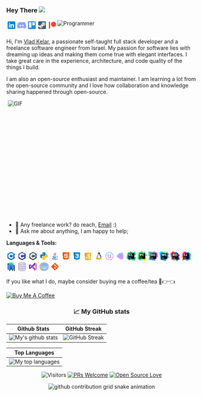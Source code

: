 
### Hey There <img src="https://media.giphy.com/media/hvRJCLFzcasrR4ia7z/giphy.gif" width="25px">
  
  
<img src="https://img.shields.io/badge/LeadEx-Programmer-blue" alt="Programmer" >
 
 
 <a href="https://www.linkedin.com/in/LeadEx/">
  <img align="left" alt="Vlad's LinkedIn" width="27px" src="https://github.com/LeadEx13/LeadEx13.github.io/blob/main/assests/images/icons/linkedin.png" />
</a>
<a href="https://discord.com/invite/2YgAt3QxXn">
  <img align="left" alt="Vlad's Discord" width="27px" src="https://github.com/LeadEx13/LeadEx13.github.io/blob/main/assests/images/icons/discord.png" />
</a>
<a href="https://trello.com/leadex13/activity">
  <img align="left" alt="Vlad's | Trello" width="27px" src="https://github.com/LeadEx13/LeadEx13.github.io/blob/main/assests/images/icons/trello.png" />
</a>
<a href="https://steamcommunity.com/id/LeadEx">
  <img align="left" alt="Vlad's Steam" width="27px" src="https://github.com/LeadEx13/LeadEx13.github.io/blob/main/assests/images/icons/steam.png" />
</a>
<a href="https://www.patreon.com/LeadEx">
  <img align="left" alt="Vlad's Patreon" width="27px" src="https://github.com/LeadEx13/LeadEx13.github.io/blob/main/assests/images/icons/patreon.png" />
</a>
<br/>
<br/>

Hi, I'm [Vlad Kelar](https://LeadEx13.github.io), a passionate self-taught full stack developer and a freelance software engineer from Israel. My passion for software lies with dreaming up ideas and making them come true with elegant interfaces. I take great care in the experience, architecture, and code quality of the things I build.

I am also an open-source enthusiast and maintainer. I am learning a lot from the open-source community and I love how collaboration and knowledge sharing happened through open-source.


  <img align="right" alt="GIF" src="https://github.com/abhisheknaiidu/abhisheknaiidu/blob/master/code.gif?raw=true" width="500" height="320" />
  
- 💼 Any freelance work? do reach, [Email](mailto:angerag3@gmail.com) :)
- 💬 Ask me about anything, I am happy to help;

**Languages & Tools:**  


<a href="#"><img height="25" src="https://github.com/LeadEx13/LeadEx13.github.io/blob/main/assests/images/icons/cpp.png"></a>
<a href="#"><img height="25" src="https://github.com/LeadEx13/LeadEx13.github.io/blob/main/assests/images/icons/c.png"></a>
<a href="#"><img height="25" src="https://github.com/LeadEx13/LeadEx13.github.io/blob/main/assests/images/icons/csh.png"></a>
<a href="#"><img height="25" src="https://github.com/LeadEx13/LeadEx13.github.io/blob/main/assests/images/icons/python.png"></a>
<a href="#"><img height="25" src="https://github.com/LeadEx13/LeadEx13.github.io/blob/main/assests/images/icons/java.png"></a>
<a href="#"><img height="25" src="https://github.com/LeadEx13/LeadEx13.github.io/blob/main/assests/images/icons/html.png"></a>
<a href="#"><img height="25" src="https://github.com/LeadEx13/LeadEx13.github.io/blob/main/assests/images/icons/css.png"></a>
<a href="#"><img height="25" src="https://github.com/LeadEx13/LeadEx13.github.io/blob/main/assests/images/icons/js.png"></a>
<a href="#"><img height="25" src="https://github.com/LeadEx13/LeadEx13.github.io/blob/main/assests/images/icons/linux.png"></a>
<a href="#"><img height="25" src="https://github.com/LeadEx13/LeadEx13.github.io/blob/main/assests/images/icons/ue.png"></a>
<a href="#"><img height="25" src="https://github.com/LeadEx13/LeadEx13.github.io/blob/main/assests/images/icons/unity.png"></a>
<a href="#"><img height="25" src="https://github.com/LeadEx13/LeadEx13.github.io/blob/main/assests/images/icons/clion.png"></a>
<a href="#"><img height="25" src="https://github.com/LeadEx13/LeadEx13.github.io/blob/main/assests/images/icons/pycharm.png"></a>
<a href="#"><img height="25" src="https://github.com/LeadEx13/LeadEx13.github.io/blob/main/assests/images/icons/datagrip.png"></a>
<a href="#"><img height="25" src="https://github.com/LeadEx13/LeadEx13.github.io/blob/main/assests/images/icons/webstorm.png"></a>
<a href="#"><img height="25" src="https://github.com/LeadEx13/LeadEx13.github.io/blob/main/assests/images/icons/rider.png"></a>
<a href="#"><img height="25" src="https://github.com/LeadEx13/LeadEx13.github.io/blob/main/assests/images/icons/IntelliJ.png" /></a>
<a href="#"><img height="25" src="https://github.com/LeadEx13/LeadEx13.github.io/blob/main/assests/images/icons/android.png"></a>
<a href="#"><img height="25" src="https://github.com/LeadEx13/LeadEx13.github.io/blob/main/assests/images/icons/sql.png"></a>
<a href="#"><img height="25" src="https://github.com/LeadEx13/LeadEx13.github.io/blob/main/assests/images/icons/visual.png"></a>
<a href="#"><img height="25" src="https://github.com/LeadEx13/LeadEx13.github.io/blob/main/assests/images/icons/eclipse.png"></a>
<a href="#"><img height="25" src="https://github.com/LeadEx13/LeadEx13.github.io/blob/main/assests/images/icons/git.png"></a>


If you like what I do, maybe consider buying me a coffee/tea 🥺👉👈

<a href="https://www.buymeacoffee.com/LeadEx" target="_blank"><img src="https://cdn.buymeacoffee.com/buttons/v2/default-red.png" alt="Buy Me A Coffee" width="150" ></a>

<div align="center">

### 📈 My GitHub stats
| Github Stats  | GitHub Streak |
| --- | --- | 
| ![My's github stats](https://github-readme-stats.vercel.app/api?username=LeadEx13&cardType=github&show_icons=true&theme=gotham&hide_border=true) | ![GitHub Streak](http://github-readme-streak-stats.herokuapp.com?user=LeadEx13&theme=gotham&hide_border=true&date_format=j%20M%5B%20Y%5D&background=0D1117) |

| Top Languages |
| --- |
| ![My top languages](https://github-readme-stats.vercel.app/api/top-langs/?username=LeadEx13&hide=TeX&layout=compact&theme=gotham&hide_border=true) |

![Visitors](https://komarev.com/ghpvc/?username=LeadEx13&color=green) [![PRs Welcome](https://img.shields.io/badge/PRs-welcome-brightgreen.svg?style=flat&logo=github)](https://github.com/LeadEx13) [![Open Source Love](https://badges.frapsoft.com/os/v2/open-source.svg?v=103)](https://github.com/LeadEx13)

![github contribution grid snake animation](https://raw.githubusercontent.com/LeadEx13/LeadEx13/output/github-contribution-grid-snake.svg)

</div>
